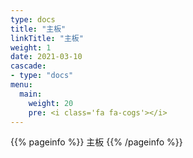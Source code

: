 ```yaml
---
type: docs
title: "主板"
linkTitle: "主板"
weight: 1
date: 2021-03-10
cascade:
- type: "docs"
menu:
  main:
    weight: 20
    pre: <i class='fa fa-cogs'></i>
---
```


{{% pageinfo %}}
主板
{{% /pageinfo %}}



